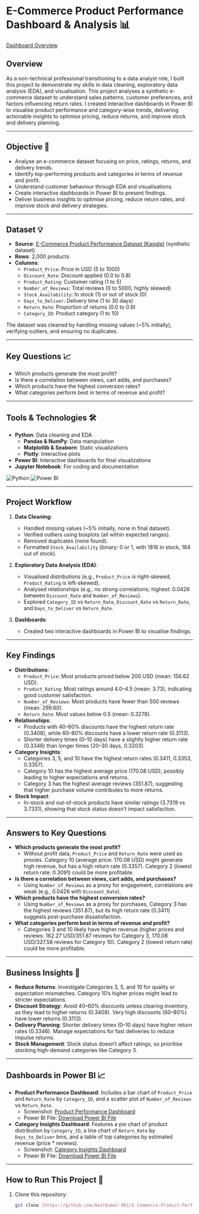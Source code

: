 # E-Commerce Product Performance Dashboard & Analysis 📊

[Dashboard Overview](Dashboard.pdf)

## Overview
As a non-technical professional transitioning to a data analyst role, I built this project to demonstrate my skills in data cleaning, exploratory data analysis (EDA), and visualisation. This project analyses a synthetic e-commerce dataset to understand sales patterns, customer preferences, and factors influencing return rates. I created interactive dashboards in Power BI to visualise product performance and category-wise trends, delivering actionable insights to optimise pricing, reduce returns, and improve stock and delivery planning.

---

## Objective 🔖
- Analyse an e-commerce dataset focusing on price, ratings, returns, and delivery trends.
- Identify top-performing products and categories in terms of revenue and profit.
- Understand customer behaviour through EDA and visualisations.
- Create interactive dashboards in Power BI to present findings.
- Deliver business insights to optimise pricing, reduce return rates, and improve stock and delivery strategies.

---

## Dataset 💡
- **Source**: [E-Commerce Product Performance Dataset (Kaggle)](https://www.kaggle.com/datasets) (synthetic dataset)
- **Rows**: 2,000 products
- **Columns**:
  - `Product_Price`: Price in USD (5 to 1000)
  - `Discount_Rate`: Discount applied (0.0 to 0.8)
  - `Product_Rating`: Customer rating (1 to 5)
  - `Number_of_Reviews`: Total reviews (0 to 5000, highly skewed)
  - `Stock_Availability`: In stock (1) or out of stock (0)
  - `Days_to_Deliver`: Delivery time (1 to 30 days)
  - `Return_Rate`: Proportion of returns (0.0 to 0.9)
  - `Category_ID`: Product category (1 to 10)

The dataset was cleaned by handling missing values (~5% initially), verifying outliers, and ensuring no duplicates.

---

## Key Questions 📈
- Which products generate the most profit?
- Is there a correlation between views, cart adds, and purchases?
- Which products have the highest conversion rates?
- What categories perform best in terms of revenue and profit?

---

## Tools & Technologies 🛠️
- **Python**: Data cleaning and EDA
  - **Pandas & NumPy**: Data manipulation
  - **Matplotlib & Seaborn**: Static visualizations
  - **Plotly**: Interactive plots
- **Power BI**: Interactive dashboards for final visualizations
- **Jupyter Notebook**: For coding and documentation

![Python](https://img.shields.io/badge/Python-3.8-blue) ![Power BI](https://img.shields.io/badge/Power%20BI-Desktop-yellow)

---

## Project Workflow
1. **Data Cleaning**:
   - Handled missing values (~5% initially, none in final dataset).
   - Verified outliers using boxplots (all within expected ranges).
   - Removed duplicates (none found).
   - Formatted `Stock_Availability` (binary: 0 or 1, with 1816 in stock, 184 out of stock).

2. **Exploratory Data Analysis (EDA)**:
   - Visualised distributions (e.g., `Product_Price` is right-skewed, `Product_Rating` is left-skewed).
   - Analysed relationships (e.g., no strong correlations; highest: 0.0426 between `Discount_Rate` and `Number_of_Reviews`).
   - Explored `Category_ID` vs `Return_Rate`, `Discount_Rate` vs `Return_Rate`, and `Days_to_Deliver` vs `Return_Rate`.

3. **Dashboards**:
   - Created two interactive dashboards in Power BI to visualise findings.

---

## Key Findings
- **Distributions**:
  - `Product_Price`: Most products priced below 200 USD (mean: 156.62 USD).
  - `Product_Rating`: Most ratings around 4.0–4.5 (mean: 3.73), indicating good customer satisfaction.
  - `Number_of_Reviews`: Most products have fewer than 500 reviews (mean: 299.60).
  - `Return_Rate`: Most values below 0.5 (mean: 0.3278).
- **Relationships**:
  - Products with 40–60% discounts have the highest return rate (0.3408), while 60–80% discounts have a lower return rate (0.3113).
  - Shorter delivery times (0–10 days) have a slightly higher return rate (0.3346) than longer times (20–30 days, 0.3203).
- **Category Insights**:
  - Categories 3, 5, and 10 have the highest return rates (0.3411, 0.3353, 0.3357).
  - Category 10 has the highest average price (170.08 USD), possibly leading to higher expectations and returns.
  - Category 3 has the highest average reviews (351.87), suggesting that higher purchase volume contributes to more returns.
- **Stock Impact**:
  - In-stock and out-of-stock products have similar ratings (3.7319 vs 3.7331), showing that stock status doesn’t impact satisfaction.

---

## Answers to Key Questions
- **Which products generate the most profit?**
  - Without profit data, `Product_Price` and `Return_Rate` were used as proxies. Category 10 (average price: 170.08 USD) might generate high revenue, but has a high return rate (0.3357). Category 2 (lowest return rate: 0.3091) could be more profitable.
- **Is there a correlation between views, cart adds, and purchases?**
  - Using `Number_of_Reviews` as a proxy for engagement, correlations are weak (e.g., 0.0426 with `Discount_Rate`).
- **Which products have the highest conversion rates?**
  - Using `Number_of_Reviews` as a proxy for purchases, Category 3 has the highest reviews (351.87), but its high return rate (0.3411) suggests post-purchase dissatisfaction.
- **What categories perform best in terms of revenue and profit?**
  - Categories 3 and 10 likely have higher revenue (higher prices and reviews: 162.27 USD/351.87 reviews for Category 3, 170.08 USD/327.58 reviews for Category 10). Category 2 (lowest return rate) could be more profitable.

---

## Business Insights 💼
- **Reduce Returns**: Investigate Categories 3, 5, and 10 for quality or expectation mismatches. Category 10’s higher prices might lead to stricter expectations.
- **Discount Strategy**: Avoid 40–60% discounts unless clearing inventory, as they lead to higher returns (0.3408). Very high discounts (60–80%) have lower returns (0.3113).
- **Delivery Planning**: Shorter delivery times (0–10 days) have higher return rates (0.3346). Manage expectations for fast deliveries to reduce impulse returns.
- **Stock Management**: Stock status doesn’t affect ratings, so prioritise stocking high-demand categories like Category 3.

---

## Dashboards in Power BI 📈
- **Product Performance Dashboard**: Includes a bar chart of `Product_Price` and `Return_Rate` by `Category_ID`, and a scatter plot of `Number_of_Reviews` vs `Return_Rate`.
  - Screenshot: [Product Performance Dashboard](Dashboard.pdf)
  - Power BI File: [Download Power BI File](Dashboard.pbix)
  <!-- View Online: [Power BI Dashboard](your_power_bi_link)  Replace with actual link -->
- **Category Insights Dashboard**: Features a pie chart of product distribution by `Category_ID`, a line chart of `Return_Rate` by `Days_to_Deliver` bins, and a table of top categories by estimated revenue (price * reviews).
  - Screenshot: [Category Insights Dashboard](Dashboard.pdf)
  - Power BI File: [Download Power BI File](Dashboard.pbix)
  <!--  View Online: [Power BI Dashboard](your_power_bi_link)  Replace with actual link -->

---

## How to Run This Project 🚀
1. Clone this repository:
   ```bash
   git clone [https://github.com/AmitKumar-001/E-Commerce-Product-Performance-Dashboard-Analysis/blob/main/eCommerce_Product_Performance.ipynb](https://github.com/AmitKumar-001/E-Commerce-Product-Performance-Dashboard-Analysis/blob/main/eCommerce_EDA.ipynb)
   
